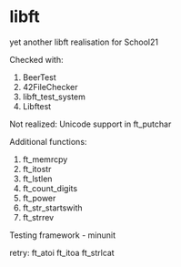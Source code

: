# libft
yet another libft realisation for School21

Checked with:
1) BeerTest
2) 42FileChecker
3) libft_test_system
4) Libftest

Not realized:
    Unicode support in ft_putchar

Additional functions:
1) ft_memrcpy
2) ft_itostr
3) ft_lstlen
4) ft_count_digits
5) ft_power
6) ft_str_startswith
7) ft_strrev

Testing framework - minunit


retry:
ft_atoi
ft_itoa
ft_strlcat